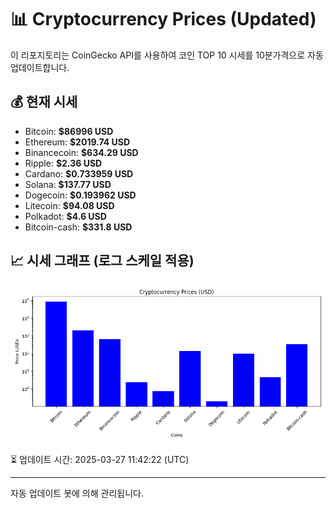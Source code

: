
# 📊 Cryptocurrency Prices (Updated)

이 리포지토리는 CoinGecko API를 사용하여 코인 TOP 10 시세를 10분가격으로 자동 업데이트합니다.

## 💰 현재 시세
- Bitcoin: **$86996 USD**
- Ethereum: **$2019.74 USD**
- Binancecoin: **$634.29 USD**
- Ripple: **$2.36 USD**
- Cardano: **$0.733959 USD**
- Solana: **$137.77 USD**
- Dogecoin: **$0.193962 USD**
- Litecoin: **$94.08 USD**
- Polkadot: **$4.6 USD**
- Bitcoin-cash: **$331.8 USD**

## 📈 시세 그래프 (로그 스케일 적용)
![Crypto Prices](crypto_prices.png)

⏳ 업데이트 시간: 2025-03-27 11:42:22 (UTC)

---
자동 업데이트 봇에 의해 관리됩니다.
